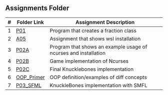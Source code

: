 ## Assignments Folder

|   #   | Folder Link | Assignment Description |
| :---: | ----------- | ---------------------- |
| 1 | [P01](https://github.com/DomHaw21/2143-OOP-HAWKINS/tree/main/Assignments/P01)| Program that creates a fraction class|
| 2 | [A05](https://github.com/DomHaw21/2143-OOP-HAWKINS/tree/main/Assignments/A05)| Assignment that shows wsl installation|
| 3 | [P02A](https://github.com/DomHaw21/2143-OOP-HAWKINS/tree/main/Assignments/P02A)| Program that shows an example usage of ncurses and installation|
| 4 | [P02B](https://github.com/DomHaw21/2143-OOP-HAWKINS/tree/main/Assignments/P02B)| Game implementation of Ncurses|
| 5 | [P02C](https://github.com/DomHaw21/2143-OOP-HAWKINS/tree/main/Assignments/P02C)| Final Knucklebones implementation|
| 6 | [OOP_Primer](https://github.com/DomHaw21/2143-OOP-HAWKINS/tree/main/Assignments/OOP_Primer)|OOP definition/examples of diff concepts|
| 7 | [P03_SFML](https://github.com/DomHaw21/2143-OOP-HAWKINS/tree/main/Assignments/P02C_SFML)|KnuckleBones implementation with SMFL|
